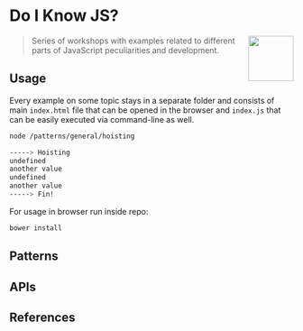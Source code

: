 # Do I Know JS?

> <img src="http://www.w3devcampus.com/wp-content/uploads/logoAndOther/logo_JavaScript.png" width="80" align="right"> Series of workshops with examples related to different parts of JavaScript peculiarities and development. 

## Usage

Every example on some topic stays in a separate folder and consists of main `index.html` file that can be opened in the browser and `index.js` that can be easily executed via command-line as well. 

```bash
node /patterns/general/hoisting

-----> Hoisting
undefined
another value
undefined
another value
-----> Fin!
```

For usage in browser run inside repo:

```bash
bower install
```

## Patterns

## APIs

## References

